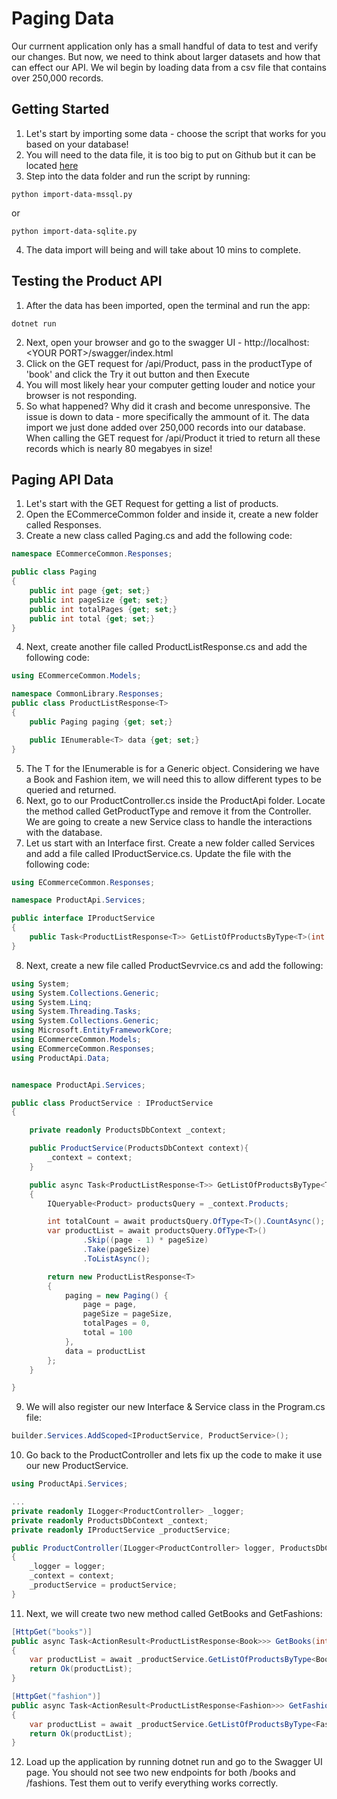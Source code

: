 # Paging Data

Our currnent application only has a small handful of data to test and verify our changes. But now, we need to think about larger datasets and how that can effect our API. We wil begin by loading data from a csv file that contains over 250,000 records. 


## Getting Started

1. Let's start by importing some data - choose the script that works for you based on your database!
2. You will need to the data file, it is too big to put on Github but it can be located [here]()
3. Step into the data folder and run the script by running:
```shell
python import-data-mssql.py
```
or
```shell
python import-data-sqlite.py
```
4. The data import will being and will take about 10 mins to complete. 

## Testing the Product API

1. After the data has been imported, open the terminal and run the app:
```shell
dotnet run
```
2. Next, open your browser and go to the swagger UI - http://localhost:&lt;YOUR PORT&gt;/swagger/index.html
3. Click on the GET request for /api/Product, pass in the productType of 'book' and click the Try it out button and then Execute
4. You will most likely hear your computer getting louder and notice your browser is not responding.
5. So what happened? Why did it crash and become unresponsive. The issue is down to data - more specifically the ammount of it. The data import we just done added over 250,000 records into our database. When calling the GET request for /api/Product it tried to return all these records which is nearly 80 megabyes in size!

## Paging API Data

1. Let's start with the GET Request for getting a list of products. 
2. Open the ECommerceCommon folder and inside it, create a new folder called Responses. 
3. Create a new class called Paging.cs and add the following code:
```c#
namespace ECommerceCommon.Responses;

public class Paging
{
    public int page {get; set;}
    public int pageSize {get; set;}
    public int totalPages {get; set;}
    public int total {get; set;}
}
``` 
4. Next, create another file called ProductListResponse.cs and add the following code:
```c#
using ECommerceCommon.Models;

namespace CommonLibrary.Responses;
public class ProductListResponse<T>
{
    public Paging paging {get; set;}

    public IEnumerable<T> data {get; set;}
}
```
5. The T for the IEnumerable is for a Generic object. Considering we have a Book and Fashion item, we will need this to allow different types to be queried and returned.
6. Next, go to our ProductController.cs inside the ProductApi folder. Locate the method called GetProductType and remove it from the Controller. We are going to create a new Service class to handle the interactions with the database. 
7. Let us start with an Interface first. Create a new folder called Services and add a file called IProductService.cs. Update the file with the following code:
```c#
using ECommerceCommon.Responses;

namespace ProductApi.Services;

public interface IProductService
{
    public Task<ProductListResponse<T>> GetListOfProductsByType<T>(int page, int pageSize);
}
```
8. Next, create a new file called ProductSevrvice.cs and add the following:
```c#
using System;
using System.Collections.Generic;
using System.Linq;
using System.Threading.Tasks;
using System.Collections.Generic;
using Microsoft.EntityFrameworkCore;
using ECommerceCommon.Models;
using ECommerceCommon.Responses;
using ProductApi.Data;


namespace ProductApi.Services;

public class ProductService : IProductService
{

    private readonly ProductsDbContext _context;

    public ProductService(ProductsDbContext context){
        _context = context;
    }

    public async Task<ProductListResponse<T>> GetListOfProductsByType<T>(int page, int pageSize)
    {   
        IQueryable<Product> productsQuery = _context.Products;

        int totalCount = await productsQuery.OfType<T>().CountAsync();
        var productList = await productsQuery.OfType<T>()
                .Skip((page - 1) * pageSize)
                .Take(pageSize)
                .ToListAsync();

        return new ProductListResponse<T>
        {
            paging = new Paging() { 
                page = page,
                pageSize = pageSize,
                totalPages = 0,
                total = 100   
            },
            data = productList
        };
    }

}
```
9. We will also register our new Interface & Service class in the Program.cs file:
```c#
builder.Services.AddScoped<IProductService, ProductService>();
```
10. Go back to the ProductController and lets fix up the code to make it use our new ProductService. 
```c#
using ProductApi.Services;

...
private readonly ILogger<ProductController> _logger;
private readonly ProductsDbContext _context;
private readonly IProductService _productService;

public ProductController(ILogger<ProductController> logger, ProductsDbContext context, IProductService productService)
{
    _logger = logger;
    _context = context;
    _productService = productService;
}
```
11. Next, we will create two new method called GetBooks and GetFashions:
```c#
[HttpGet("books")]
public async Task<ActionResult<ProductListResponse<Book>>> GetBooks(int page = 1, int pageSize = 10)
{
    var productList = await _productService.GetListOfProductsByType<Book>(page, pageSize);
    return Ok(productList);
}

[HttpGet("fashion")]
public async Task<ActionResult<ProductListResponse<Fashion>>> GetFashion(int page = 1, int pageSize = 10)
{
    var productList = await _productService.GetListOfProductsByType<Fashion>(page, pageSize);
    return Ok(productList);
}
```
12. Load up the application by running dotnet run and go to the Swagger UI page. You should not see two new endpoints for both /books and /fashions. Test them out to verify everything works correctly. 
